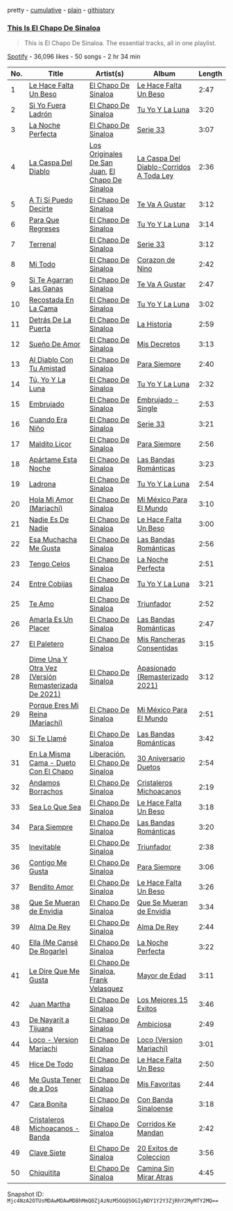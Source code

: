 pretty - [cumulative](/playlists/cumulative/37i9dQZF1DZ06evO31TGEC.md) - [plain](/playlists/plain/37i9dQZF1DZ06evO31TGEC) - [githistory](https://github.githistory.xyz/mackorone/spotify-playlist-archive/blob/main/playlists/plain/37i9dQZF1DZ06evO31TGEC)

### [This Is El Chapo De Sinaloa](https://open.spotify.com/playlist/37i9dQZF1DZ06evO31TGEC)

> This is El Chapo De Sinaloa\. The essential tracks, all in one playlist.

[Spotify](https://open.spotify.com/user/spotify) - 36,096 likes - 50 songs - 2 hr 34 min

| No. | Title | Artist(s) | Album | Length |
|---|---|---|---|---|
| 1 | [Le Hace Falta Un Beso](https://open.spotify.com/track/1SwY9YgXVgRbZM6uzxS4vU) | [El Chapo De Sinaloa](https://open.spotify.com/artist/59Ih0XIAzMXq7Yf9ny3u5t) | [Le Hace Falta Un Beso](https://open.spotify.com/album/2XlX0h0yr51DxxAuGA5Nld) | 2:47 |
| 2 | [Si Yo Fuera Ladrón](https://open.spotify.com/track/3smCnGYSUF8BwNDjbpAZZA) | [El Chapo De Sinaloa](https://open.spotify.com/artist/59Ih0XIAzMXq7Yf9ny3u5t) | [Tu Yo Y La Luna](https://open.spotify.com/album/6TaajQPlK5bJgltZtbWxF9) | 3:20 |
| 3 | [La Noche Perfecta](https://open.spotify.com/track/7cQu1Br0VrCs193cn3eyTO) | [El Chapo De Sinaloa](https://open.spotify.com/artist/59Ih0XIAzMXq7Yf9ny3u5t) | [Serie 33](https://open.spotify.com/album/1y6TyvJYOv3725PqA2LPSV) | 3:07 |
| 4 | [La Caspa Del Diablo](https://open.spotify.com/track/2n4F4KH34FujRuaNmFILv7) | [Los Originales De San Juan](https://open.spotify.com/artist/3aVB3VLnoAn6bKiHOEzHag), [El Chapo De Sinaloa](https://open.spotify.com/artist/59Ih0XIAzMXq7Yf9ny3u5t) | [La Caspa Del Diablo\-Corridos A Toda Ley](https://open.spotify.com/album/5HDXSSCgm7nJ3bso2d8xWD) | 2:36 |
| 5 | [A Ti Sí Puedo Decirte](https://open.spotify.com/track/3RHWOxvj9Tj6dae3ayCPgu) | [El Chapo De Sinaloa](https://open.spotify.com/artist/59Ih0XIAzMXq7Yf9ny3u5t) | [Te Va A Gustar](https://open.spotify.com/album/55gLZanxNh5UDbrRMv6cCU) | 3:12 |
| 6 | [Para Que Regreses](https://open.spotify.com/track/0EZ5c3oWdpWIaYHvifMqI2) | [El Chapo De Sinaloa](https://open.spotify.com/artist/59Ih0XIAzMXq7Yf9ny3u5t) | [Tu Yo Y La Luna](https://open.spotify.com/album/6TaajQPlK5bJgltZtbWxF9) | 3:14 |
| 7 | [Terrenal](https://open.spotify.com/track/4TKdXQObopcHQ0mUIH3PsT) | [El Chapo De Sinaloa](https://open.spotify.com/artist/59Ih0XIAzMXq7Yf9ny3u5t) | [Serie 33](https://open.spotify.com/album/1y6TyvJYOv3725PqA2LPSV) | 3:12 |
| 8 | [Mi Todo](https://open.spotify.com/track/11BkL2zleBIdQoaO8ycDfA) | [El Chapo De Sinaloa](https://open.spotify.com/artist/59Ih0XIAzMXq7Yf9ny3u5t) | [Corazon de Nino](https://open.spotify.com/album/5Q38BESdZOYUbUQokXuBJh) | 2:42 |
| 9 | [Si Te Agarran Las Ganas](https://open.spotify.com/track/5Yc2e9umwB41EAAdt3ywTe) | [El Chapo De Sinaloa](https://open.spotify.com/artist/59Ih0XIAzMXq7Yf9ny3u5t) | [Te Va A Gustar](https://open.spotify.com/album/55gLZanxNh5UDbrRMv6cCU) | 2:47 |
| 10 | [Recostada En La Cama](https://open.spotify.com/track/50tmOF513elS7K3HrwYq29) | [El Chapo De Sinaloa](https://open.spotify.com/artist/59Ih0XIAzMXq7Yf9ny3u5t) | [Tu Yo Y La Luna](https://open.spotify.com/album/6TaajQPlK5bJgltZtbWxF9) | 3:02 |
| 11 | [Detrás De La Puerta](https://open.spotify.com/track/648JnzmmyhdUFcCBPX9GR5) | [El Chapo De Sinaloa](https://open.spotify.com/artist/59Ih0XIAzMXq7Yf9ny3u5t) | [La Historia](https://open.spotify.com/album/1wOiaOlSa4ynjXA3NXT4Wf) | 2:59 |
| 12 | [Sueño De Amor](https://open.spotify.com/track/4UIGSDbEbBGM2GDUentqRe) | [El Chapo De Sinaloa](https://open.spotify.com/artist/59Ih0XIAzMXq7Yf9ny3u5t) | [Mis Decretos](https://open.spotify.com/album/1l4cvjCrT3h7TJWtUoJ5TQ) | 3:13 |
| 13 | [Al Diablo Con Tu Amistad](https://open.spotify.com/track/59TFy9HsGcmkqnaHnEiTYl) | [El Chapo De Sinaloa](https://open.spotify.com/artist/59Ih0XIAzMXq7Yf9ny3u5t) | [Para Siempre](https://open.spotify.com/album/1NJu91OmmSIo9xn7vJXIbd) | 2:40 |
| 14 | [Tú, Yo Y La Luna](https://open.spotify.com/track/37Pq9KiFf4jMkIXXra7Jbt) | [El Chapo De Sinaloa](https://open.spotify.com/artist/59Ih0XIAzMXq7Yf9ny3u5t) | [Tu Yo Y La Luna](https://open.spotify.com/album/6TaajQPlK5bJgltZtbWxF9) | 2:32 |
| 15 | [Embrujado](https://open.spotify.com/track/1E3xwQsPnBdDe2XBn6hQha) | [El Chapo De Sinaloa](https://open.spotify.com/artist/59Ih0XIAzMXq7Yf9ny3u5t) | [Embrujado \- Single](https://open.spotify.com/album/18ncEHNMcIJd4tBScFZrYo) | 2:53 |
| 16 | [Cuando Era Niño](https://open.spotify.com/track/4NddcjnH1xdec9o8Y88IIE) | [El Chapo De Sinaloa](https://open.spotify.com/artist/59Ih0XIAzMXq7Yf9ny3u5t) | [Serie 33](https://open.spotify.com/album/1y6TyvJYOv3725PqA2LPSV) | 3:21 |
| 17 | [Maldito Licor](https://open.spotify.com/track/5UZxsxodMAfhXQk2nE0oEy) | [El Chapo De Sinaloa](https://open.spotify.com/artist/59Ih0XIAzMXq7Yf9ny3u5t) | [Para Siempre](https://open.spotify.com/album/1NJu91OmmSIo9xn7vJXIbd) | 2:56 |
| 18 | [Apártame Esta Noche](https://open.spotify.com/track/66be5ntuUbU6eDY31jSuOO) | [El Chapo De Sinaloa](https://open.spotify.com/artist/59Ih0XIAzMXq7Yf9ny3u5t) | [Las Bandas Románticas](https://open.spotify.com/album/3IA8iPRvAC08B44kHiOFfr) | 3:23 |
| 19 | [Ladrona](https://open.spotify.com/track/5owfn8hOqJpbMkQxTJTYWw) | [El Chapo De Sinaloa](https://open.spotify.com/artist/59Ih0XIAzMXq7Yf9ny3u5t) | [Tu Yo Y La Luna](https://open.spotify.com/album/6TaajQPlK5bJgltZtbWxF9) | 2:54 |
| 20 | [Hola Mi Amor \(Mariachi\)](https://open.spotify.com/track/5BaDvD4VYk48bVskuzQjwI) | [El Chapo De Sinaloa](https://open.spotify.com/artist/59Ih0XIAzMXq7Yf9ny3u5t) | [Mi México Para El Mundo](https://open.spotify.com/album/23r76axU3JSU045PYMWqIq) | 3:10 |
| 21 | [Nadie Es De Nadie](https://open.spotify.com/track/4p73HjvhhgaaWDZB6TW66V) | [El Chapo De Sinaloa](https://open.spotify.com/artist/59Ih0XIAzMXq7Yf9ny3u5t) | [Le Hace Falta Un Beso](https://open.spotify.com/album/2XlX0h0yr51DxxAuGA5Nld) | 3:00 |
| 22 | [Esa Muchacha Me Gusta](https://open.spotify.com/track/6gpuslIhDRrUk64OdhdcPU) | [El Chapo De Sinaloa](https://open.spotify.com/artist/59Ih0XIAzMXq7Yf9ny3u5t) | [Las Bandas Románticas](https://open.spotify.com/album/3IA8iPRvAC08B44kHiOFfr) | 2:56 |
| 23 | [Tengo Celos](https://open.spotify.com/track/65Mn4u3S7pgxxn424KcuZ5) | [El Chapo De Sinaloa](https://open.spotify.com/artist/59Ih0XIAzMXq7Yf9ny3u5t) | [La Noche Perfecta](https://open.spotify.com/album/1VGvkh26EO1xl365vgz7UT) | 2:51 |
| 24 | [Entre Cobijas](https://open.spotify.com/track/6Ef0Re9Eg9sxZFkc6og8hk) | [El Chapo De Sinaloa](https://open.spotify.com/artist/59Ih0XIAzMXq7Yf9ny3u5t) | [Tu Yo Y La Luna](https://open.spotify.com/album/6TaajQPlK5bJgltZtbWxF9) | 3:21 |
| 25 | [Te Amo](https://open.spotify.com/track/6lEhR4Y8eaC0TRscLMoFG3) | [El Chapo De Sinaloa](https://open.spotify.com/artist/59Ih0XIAzMXq7Yf9ny3u5t) | [Triunfador](https://open.spotify.com/album/2G0Mvzab2JrxgJdNpoD9dU) | 2:52 |
| 26 | [Amarla Es Un Placer](https://open.spotify.com/track/5FhuwTRiT8JF2bO8B8wXK9) | [El Chapo De Sinaloa](https://open.spotify.com/artist/59Ih0XIAzMXq7Yf9ny3u5t) | [Las Bandas Románticas](https://open.spotify.com/album/3IA8iPRvAC08B44kHiOFfr) | 2:47 |
| 27 | [El Paletero](https://open.spotify.com/track/0T6k96AhWayIZN6KzMvsol) | [El Chapo De Sinaloa](https://open.spotify.com/artist/59Ih0XIAzMXq7Yf9ny3u5t) | [Mis Rancheras Consentidas](https://open.spotify.com/album/5znoYZMw9OHlDjcOVcIoKH) | 3:15 |
| 28 | [Dime Una Y Otra Vez \(Versión Remasterizada De 2021\)](https://open.spotify.com/track/4aP9JFXT8QYMqy7N5lrZIf) | [El Chapo De Sinaloa](https://open.spotify.com/artist/59Ih0XIAzMXq7Yf9ny3u5t) | [Apasionado \(Remasterizado 2021\)](https://open.spotify.com/album/7pXzWQE4urVbA9k8sqAggO) | 3:12 |
| 29 | [Porque Eres Mi Reina \(Mariachi\)](https://open.spotify.com/track/2xaQrRwSJj77U7D5Kl7E2g) | [El Chapo De Sinaloa](https://open.spotify.com/artist/59Ih0XIAzMXq7Yf9ny3u5t) | [Mi México Para El Mundo](https://open.spotify.com/album/23r76axU3JSU045PYMWqIq) | 2:51 |
| 30 | [Sí Te Llamé](https://open.spotify.com/track/1FOiBAz7YauO4EfjzjxI54) | [El Chapo De Sinaloa](https://open.spotify.com/artist/59Ih0XIAzMXq7Yf9ny3u5t) | [Las Bandas Románticas](https://open.spotify.com/album/3IA8iPRvAC08B44kHiOFfr) | 3:42 |
| 31 | [En La Misma Cama \- Dueto Con El Chapo](https://open.spotify.com/track/1n4DFTRlF1W3X9OZeD4XqY) | [Liberación](https://open.spotify.com/artist/5xwugJ4uudppmOCCZateE5), [El Chapo De Sinaloa](https://open.spotify.com/artist/59Ih0XIAzMXq7Yf9ny3u5t) | [30 Aniversario Duetos](https://open.spotify.com/album/5BhAjPF7nbVtq2pvz7nbVm) | 2:54 |
| 32 | [Andamos Borrachos](https://open.spotify.com/track/1zHDb51oC8fz6uWfw6xNhD) | [El Chapo De Sinaloa](https://open.spotify.com/artist/59Ih0XIAzMXq7Yf9ny3u5t) | [Cristaleros Michoacanos](https://open.spotify.com/album/4WiQNWTAwkLG5Bzr6NQ5Ry) | 2:19 |
| 33 | [Sea Lo Que Sea](https://open.spotify.com/track/2kiKVXbHnLIYaogcR9rb2T) | [El Chapo De Sinaloa](https://open.spotify.com/artist/59Ih0XIAzMXq7Yf9ny3u5t) | [Le Hace Falta Un Beso](https://open.spotify.com/album/2XlX0h0yr51DxxAuGA5Nld) | 3:18 |
| 34 | [Para Siempre](https://open.spotify.com/track/7AorFcJZgjpAdfLbKF95YF) | [El Chapo De Sinaloa](https://open.spotify.com/artist/59Ih0XIAzMXq7Yf9ny3u5t) | [Las Bandas Románticas](https://open.spotify.com/album/3IA8iPRvAC08B44kHiOFfr) | 3:20 |
| 35 | [Inevitable](https://open.spotify.com/track/3IUNzzk29r37Xa78FNwQng) | [El Chapo De Sinaloa](https://open.spotify.com/artist/59Ih0XIAzMXq7Yf9ny3u5t) | [Triunfador](https://open.spotify.com/album/2G0Mvzab2JrxgJdNpoD9dU) | 2:38 |
| 36 | [Contigo Me Gusta](https://open.spotify.com/track/2MGe6zekKWb3Tpd1aZ3r69) | [El Chapo De Sinaloa](https://open.spotify.com/artist/59Ih0XIAzMXq7Yf9ny3u5t) | [Para Siempre](https://open.spotify.com/album/1NJu91OmmSIo9xn7vJXIbd) | 3:06 |
| 37 | [Bendito Amor](https://open.spotify.com/track/2q90JXPdfexbgjWGWHvHOP) | [El Chapo De Sinaloa](https://open.spotify.com/artist/59Ih0XIAzMXq7Yf9ny3u5t) | [Le Hace Falta Un Beso](https://open.spotify.com/album/2XlX0h0yr51DxxAuGA5Nld) | 3:26 |
| 38 | [Que Se Mueran de Envidia](https://open.spotify.com/track/06kCDtb1mG5nCjf8VOZmxD) | [El Chapo De Sinaloa](https://open.spotify.com/artist/59Ih0XIAzMXq7Yf9ny3u5t) | [Que Se Mueran de Envidia](https://open.spotify.com/album/040eUd8jkUXnYW8ceUAVOQ) | 3:34 |
| 39 | [Alma De Rey](https://open.spotify.com/track/2MYRLTbJBYYeajqcT9q3Lk) | [El Chapo De Sinaloa](https://open.spotify.com/artist/59Ih0XIAzMXq7Yf9ny3u5t) | [Alma De Rey](https://open.spotify.com/album/2pHURxEnjrk6XfXtdXgFry) | 2:44 |
| 40 | [Ella \(Me Cansé De Rogarle\)](https://open.spotify.com/track/3pwWfa8pqHCoDJrFwwQCkk) | [El Chapo De Sinaloa](https://open.spotify.com/artist/59Ih0XIAzMXq7Yf9ny3u5t) | [La Noche Perfecta](https://open.spotify.com/album/1VGvkh26EO1xl365vgz7UT) | 3:22 |
| 41 | [Le Dire Que Me Gusta](https://open.spotify.com/track/58I4vJ6hFJHk4PMh0zFliq) | [El Chapo De Sinaloa](https://open.spotify.com/artist/59Ih0XIAzMXq7Yf9ny3u5t), [Frank Velasquez](https://open.spotify.com/artist/63QGsk6k2QujcYZH5kxNbq) | [Mayor de Edad](https://open.spotify.com/album/2061v0dtiRcEHsSPOSbiRZ) | 3:11 |
| 42 | [Juan Martha](https://open.spotify.com/track/6XxETo2rCSl3A9I6zXjR0f) | [El Chapo De Sinaloa](https://open.spotify.com/artist/59Ih0XIAzMXq7Yf9ny3u5t) | [Los Mejores 15 Exitos](https://open.spotify.com/album/2nfLRPRrEuNLHbiOtxgdu9) | 3:46 |
| 43 | [De Nayarit a Tijuana](https://open.spotify.com/track/2NipbSffrwVdoKtv2PFLqa) | [El Chapo De Sinaloa](https://open.spotify.com/artist/59Ih0XIAzMXq7Yf9ny3u5t) | [Ambiciosa](https://open.spotify.com/album/3NnfZz4LSjS7dJuLQtQrF6) | 2:49 |
| 44 | [Loco \- Version Mariachi](https://open.spotify.com/track/1SFSlKPiGIhMUuTULvzdSO) | [El Chapo De Sinaloa](https://open.spotify.com/artist/59Ih0XIAzMXq7Yf9ny3u5t) | [Loco \(Version Mariachi\)](https://open.spotify.com/album/67sPpbNpfW5iOFwrZmbWb6) | 3:01 |
| 45 | [Hice De Todo](https://open.spotify.com/track/2Et0OmVLcyP72ZSmHxQT4J) | [El Chapo De Sinaloa](https://open.spotify.com/artist/59Ih0XIAzMXq7Yf9ny3u5t) | [Le Hace Falta Un Beso](https://open.spotify.com/album/2XlX0h0yr51DxxAuGA5Nld) | 2:50 |
| 46 | [Me Gusta Tener de a Dos](https://open.spotify.com/track/5bquzZnV00bIi7pTZZPeKy) | [El Chapo De Sinaloa](https://open.spotify.com/artist/59Ih0XIAzMXq7Yf9ny3u5t) | [Mis Favoritas](https://open.spotify.com/album/4A3hrXyS9pAqrwbp0zK0ws) | 2:44 |
| 47 | [Cara Bonita](https://open.spotify.com/track/7xLcYIHPsPipnEkpoCQl11) | [El Chapo De Sinaloa](https://open.spotify.com/artist/59Ih0XIAzMXq7Yf9ny3u5t) | [Con Banda Sinaloense](https://open.spotify.com/album/4iE9RvuOdi3H6lCwkWlm0b) | 3:18 |
| 48 | [Cristaleros Michoacanos \- Banda](https://open.spotify.com/track/2xNgSqkOoSuTUq50Ma5W2h) | [El Chapo De Sinaloa](https://open.spotify.com/artist/59Ih0XIAzMXq7Yf9ny3u5t) | [Corridos Ke Mandan](https://open.spotify.com/album/2jVrHdwjagxttYkQFypph8) | 2:42 |
| 49 | [Clave Siete](https://open.spotify.com/track/4LJvzv6VvDuLZxQ1tGlexg) | [El Chapo De Sinaloa](https://open.spotify.com/artist/59Ih0XIAzMXq7Yf9ny3u5t) | [20 Exitos de Coleccion](https://open.spotify.com/album/3zjAmnX1cOJSFJu90xhVG5) | 3:56 |
| 50 | [Chiquitita](https://open.spotify.com/track/1iG2hQLrcod9GNiBWqav7a) | [El Chapo De Sinaloa](https://open.spotify.com/artist/59Ih0XIAzMXq7Yf9ny3u5t) | [Camina Sin Mirar Atras](https://open.spotify.com/album/4IUQ0cRqUA8Te5LlNMfeD0) | 4:45 |

Snapshot ID: `Mjc4NzA2OTUsMDAwMDAwMDBhMmQ0ZjAzNzM5OGQ5OGIyNDY1Y2Y3ZjRhY2MyMTY2MQ==`
